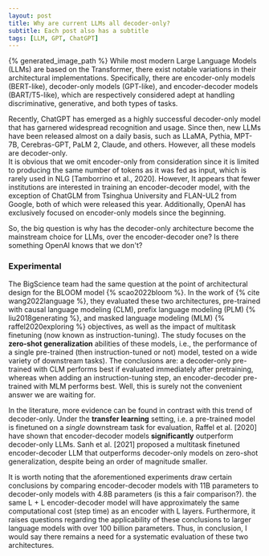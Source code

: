 ```yaml
---
layout: post
title: Why are current LLMs all decoder-only?
subtitle: Each post also has a subtitle
tags: [LLM, GPT, ChatGPT]
---
```


{% generated_image_path %}
While most modern Large Language Models (LLMs) are based on the Transformer, there exist notable variations in their architectural implementations. Specifically, there are encoder-only models (BERT-like), decoder-only models (GPT-like), and encoder-decoder models (BART/T5-like), which are respectively considered adept at handling discriminative, generative, and both types of tasks.

Recently, ChatGPT has emerged as a highly successful decoder-only model that has garnered widespread recognition and usage. Since then, new LLMs have been released almost on a daily basis, such as LLaMA, Pythia, MPT-7B, Cerebras-GPT, PaLM 2, Claude, and others. However, all these models are decoder-only.  
It is obvious that we omit encoder-only from consideration since it is limited to producing the same number of tokens as it was fed as input, which is rarely used in NLG [Tamborrino et al., 2020]. 
However, It appears that fewer institutions are interested in training an encoder-decoder model, with the exception of ChatGLM from Tsinghua University and FLAN-UL2 from Google, both of which were released this year. Additionally, OpenAI has exclusively focused on encoder-only models since the beginning.

So, the big question is why has the decoder-only architecture become the mainstream choice for LLMs, over the encoder-decoder one? Is there something OpenAI knows that we don't? 

### Experimental 

The BigScience team had the same question at the point of architectural design for the BLOOM model {% scao2022bloom %}. In the work of {% cite wang2022language %}, they evaluated these two architectures, pre-trained with causal language modeling (CLM), prefix language modeling (PLM) {% liu2018generating %}, and masked language modeling (MLM) {% raffel2020exploring %} objectives, as well as the impact of multitask finetuning (now known as instruction-tuning). The study focuses on the **zero-shot generalization** abilities of these models, i.e., the performance of a single pre-trained (then instruction-tuned or not) model, tested on a wide variety of downstream tasks). The conclusions are: a decoder-only pre-trained with CLM performs best if evaluated immediately after pretraining, whereas when adding an instruction-tuning step, an encoder-decoder pre-trained with MLM performs best. Well, this is surely not the convenient answer we are waiting for.

In the literature, more evidence can be found in contrast with this trend of decoder-only. Under the **transfer learning** setting, i.e. a pre-trained model is finetuned on a *single* downstream task for evaluation, Raffel et al. [2020] have shown that encoder-decoder models **significantly** outperform decoder-only LLMs. Sanh et al. [2021] proposed a multitask finetuned encoder-decoder LLM that outperforms decoder-only models on zero-shot generalization, despite being an order of magnitude smaller.

It is worth noting that the aforementioned experiments draw certain conclusions by comparing encoder-decoder models with 11B parameters to decoder-only models with 4.8B parameters (is this a fair comparison?). 
the same L + L encoder-decoder model will have approximately the same computational cost (step time) as an encoder with L layers.
Furthermore, it raises questions regarding the applicability of these conclusions to larger language models with over 100 billion parameters. Thus, in conclusion, I would say there remains a need for a systematic evaluation of these two architectures.
